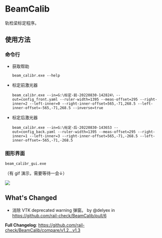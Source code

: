 # BeamCalib
轨检梁标定程序。
## 使用方法
### 命令行
- 获取帮助
  ```shell
  beam_calibr.exe --help
  ```
- 标定前激光器
  ```shell
  beam_calibr.exe --in=G:\标定-前-20220830-142824\ --out=config_front.yaml --ruler-width=1395 --meas-offset=295 --right-inner=2 --left-inner=0 --right-inner-offset=565,-71,268.5 --left-inner-offset=-565,-71,268.5 --inverse=true
  ```
- 标定后激光器
  ```shell
  beam_calibr.exe --in=G:\标定-后-20220830-143653 --out=config_back.yaml --ruler-width=1395 --meas-offset=295 --right-inner=1 --left-inner=3 --right-inner-offset=565,-71,-268.5 --left-inner-offset=-565,-71,-268.5
  ```
### 图形界面
  ```shell
  beam_calibr_gui.exe
  ```

（有 gif 演示，需要等待一会↓）

![](README.assets/demo.gif)

## What's Changed
* 消除 VTK deprecated warning 弹窗。 by @delyex in https://github.com/rail-check/BeamCalib/pull/6


**Full Changelog**: https://github.com/rail-check/BeamCalib/compare/v1.2...v1.3
